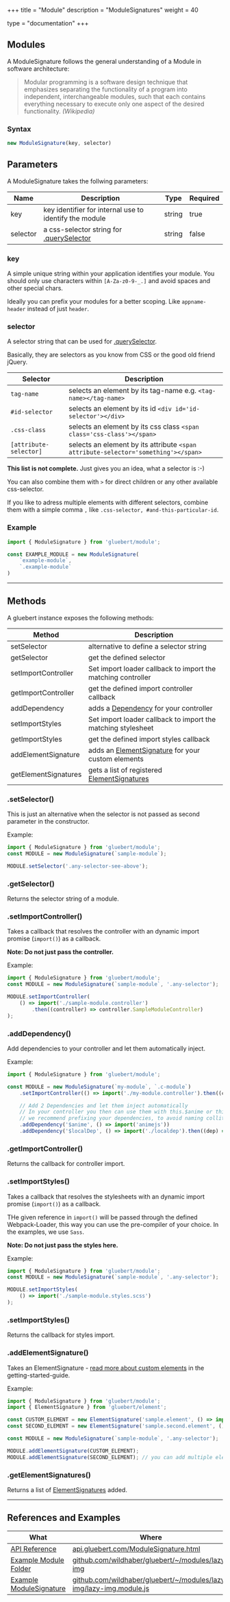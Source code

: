 +++
title = "Module"
description = "ModuleSignatures"
weight = 40

type = "documentation"
+++

## Modules

A ModuleSignature follows the general understanding of a Module in software architecture:

> Modular programming is a software design technique that emphasizes separating the functionality of a program into independent, interchangeable modules, such that each contains everything necessary to execute only one aspect of the desired functionality. 
> *(Wikipedia)*

### Syntax

```javascript
new ModuleSignature(key, selector)
```

## Parameters

A ModuleSignature takes the follwing parameters:

| Name | Description | Type | Required |
| --- | --- | --- | --- |
| key | key identifier for internal use to identify the module | string | true |
| selector | a css-selector string for [.querySelector](https://developer.mozilla.org/en-US/docs/Learn/CSS/Introduction_to_CSS/Selectors) | string | false |

### key

A simple unique string within your application identifies your module. You should only use characters within `[A-Za-z0-9-_.]` and avoid spaces and other special chars.

Ideally you can prefix your modules for a better scoping. Like `appname-header` instead of just `header`.

### selector

A selector string that can be used for [.querySelector](https://developer.mozilla.org/en-US/docs/Learn/CSS/Introduction_to_CSS/Selectors).

Basically, they are selectors as you know from CSS or the good old friend jQuery.

| Selector | Description |
| --- | --- |
| `tag-name` | selects an element by its tag-name e.g. `<tag-name></tag-name>` |
| `#id-selector` | selects an element by its id `<div id='id-selector'></div>` |
| `.css-class` | selects an element by its css class `<span class='css-class'></span>` |
| `[attribute-selector]` | selects an element by its attribute `<span attribute-selector='something'></span>` |

**This list is not complete.** Just gives you an idea, what a selector is :-)

You can also combine them with `>` for direct children or any other available css-selector.

If you like to adress multiple elements with different selectors, combine them with a simple comma `,` like `.css-selector, #and-this-particular-id`.

### Example

```javascript
import { ModuleSignature } from 'gluebert/module';

const EXAMPLE_MODULE = new ModuleSignature(
    `example-module`,
    `.example-module`
)
```

---

## Methods

A gluebert instance exposes the following methods:

| Method | Description |
| --- | --- |
| setSelector | alternative to define a selector string |
| getSelector | get the defined selector |
| setImportController | Set import loader callback to import the matching controller  |
| getImportController | get the defined import controller callback |
| addDependency | adds a [Dependency](/getting-started/dependency-management) for your controller |
| setImportStyles | Set import loader callback to import the matching stylesheet |
| getImportStyles | get the defined import styles callback |
| addElementSignature | adds an [ElementSignature](/getting-started/elements) for your custom elements |
| getElementSignatures | gets a list of registered [ElementSignatures](/getting-started/elements) |

### .setSelector()

This is just an alternative when the selector is not passed as second parameter in the constructor.

Example:

```javascript
import { ModuleSignature } from 'gluebert/module';
const MODULE = new ModuleSignature(`sample-module`);

MODULE.setSelector('.any-selector-see-above');
```

### .getSelector()

Returns the selector string of a module.

### .setImportController()

Takes a callback that resolves the controller with an dynamic import promise (`import()`) as a callback.

**Note: Do not just pass the controller.**

Example:

```javascript
import { ModuleSignature } from 'gluebert/module';
const MODULE = new ModuleSignature(`sample-module`, '.any-selector');

MODULE.setImportController(
    () => import('./sample-module.controller')
        .then((controller) => controller.SampleModuleController)
);
```

### .addDependency()

Add dependencies to your controller and let them automatically inject.

Example:

```javascript
import { ModuleSignature } from 'gluebert/module';

const MODULE = new ModuleSignature(`my-module`, `.c-module`)
    .setImportController(() => import('./my-module.controller').then((controller) => controller.MyModuleController))

    // Add 2 Dependencies and let them inject automatically
    // In your controller you then can use them with this.$anime or this.$localDep
    // we recommend prefixing your dependencies, to avoid naming collitions
    .addDependency('$anime', () => import('animejs'))
    .addDependency('$localDep', () => import('./localdep').then((dep) => dep.MyDependency));
```

### .getImportController()

Returns the callback for controller import.


### .setImportStyles()

Takes a callback that resolves the stylesheets with an dynamic import promise (`import()`) as a callback.

THe given reference in `import()` will be passed through the defined Webpack-Loader, this way you can use the pre-compiler of your choice. In the examples, we use `Sass`.

**Note: Do not just pass the styles here.**

Example:

```javascript
import { ModuleSignature } from 'gluebert/module';
const MODULE = new ModuleSignature(`sample-module`, '.any-selector');

MODULE.setImportStyles(
    () => import('./sample-module.styles.scss')
);
```

### .setImportStyles()

Returns the callback for styles import.


### .addElementSignature()

Takes an ElementSignature - [read more about custom elements](/getting-started/elements) in the getting-started-guide.

Example:

```javascript
import { ModuleSignature } from 'gluebert/module';
import { ElementSignature } from 'gluebert/element';

const CUSTOM_ELEMENT = new ElementSignature('sample.element', () => import('./sample.template.twig'))
const SECOND_ELEMENT = new ElementSignature('sample.second.element', () => import('./sample.second.template.twig'))

const MODULE = new ModuleSignature(`sample-module`, '.any-selector');

MODULE.addElementSignature(CUSTOM_ELEMENT);
MODULE.addElementSignature(SECOND_ELEMENT); // you can add multiple elements :-)
```

### .getElementSignatures()

Returns a list of [ElementSignatures](/getting-started/elements) added.

---


## References and Examples

| What | Where |
| --- | --- |
| [API Reference](https://api.gluebert.com/ModuleSignature.html) | [api.gluebert.com/ModuleSignature.html](https://api.gluebert.com/ModuleSignature.html) |
| [Example Module Folder](https://github.com/wildhaber/gluebert/tree/develop/documentation/themes/gluebert/src/js/modules/lazy-img) | [github.com/wildhaber/gluebert/~/modules/lazy-img](https://github.com/wildhaber/gluebert/tree/develop/documentation/themes/gluebert/src/js/modules/lazy-img) |
| [Example ModuleSignature](https://github.com/wildhaber/gluebert/blob/develop/documentation/themes/gluebert/src/js/modules/lazy-img/lazy-img.module.js) | [github.com/wildhaber/gluebert/~/modules/lazy-img/lazy-img.module.js](https://github.com/wildhaber/gluebert/blob/develop/documentation/themes/gluebert/src/js/modules/lazy-img/lazy-img.module.js) |
